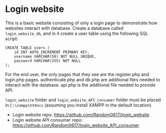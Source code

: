 # Login website
This is a basic website consisting of only a login page to demonstrate how websites interact with database. Create a database called `login_website_db`, and in it create a user table using the following SQL script:
```
CREATE TABLE users (
    id INT AUTO_INCREMENT PRIMARY KEY,
    username VARCHAR(50) NOT NULL UNIQUE,
    password VARCHAR(255) NOT NULL
);
```

For the end user, the only pages that they see are the register.php and login.php pages. authenticate.php and db.php are additional files needed to interact with the database. api.php is the additional file needed to provide API.

`login_website` folder and `login_website_API_consumer` folder must be placed in `C:\xampp\htdocs` (assuming you install XAMPP in the default location).

- Login website repo: https://github.com/Random0617/login_website
- Login website API consumer repo: https://github.com/Random0617/login_website_API_consumer